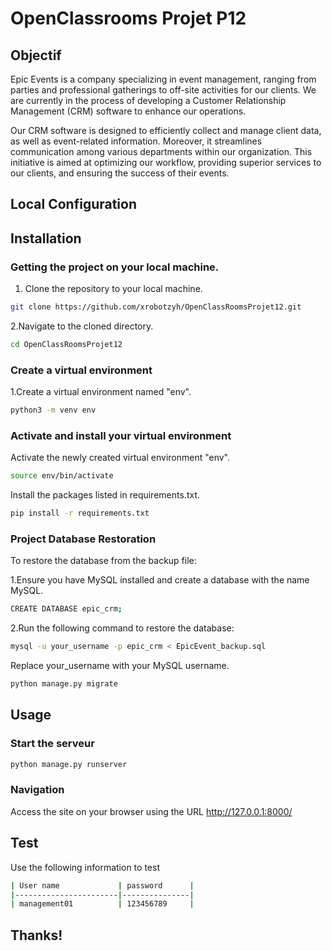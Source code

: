 # OpenClassrooms Projet P12

## Objectif
Epic Events is a company specializing in event management, ranging from parties and professional gatherings to off-site activities for our clients. We are currently in the process of developing a Customer Relationship Management (CRM) software to enhance our operations.

Our CRM software is designed to efficiently collect and manage client data, as well as event-related information. Moreover, it streamlines communication among various departments within our organization. This initiative is aimed at optimizing our workflow, providing superior services to our clients, and ensuring the success of their events.

## Local Configuration
## Installation
### Getting the project on your local machine.
1. Clone the repository to your local machine.
```bash
git clone https://github.com/xrobotzyh/OpenClassRoomsProjet12.git
```
2.Navigate to the cloned directory.
```bash
cd OpenClassRoomsProjet12
```

### Create a virtual environment
1.Create a virtual environment named "env".
```bash
python3 -m venv env
```

### Activate and install your virtual environment
Activate the newly created virtual environment "env".
```bash
source env/bin/activate
```
Install the packages listed in requirements.txt.
```bash
pip install -r requirements.txt
```

### Project Database Restoration

To restore the database from the backup file:

1.Ensure you have MySQL installed and create a database with the name MySQL.
```bash
CREATE DATABASE epic_crm;
```
2.Run the following command to restore the database:
```bash
mysql -u your_username -p epic_crm < EpicEvent_backup.sql
```
Replace your_username with your MySQL username. 
```bash
python manage.py migrate
```

## Usage
### Start the serveur
```bash
python manage.py runserver
```
### Navigation
Access the site on your browser using the URL http://127.0.0.1:8000/

## Test
Use the following information to test
```bash
| User name             | password      |
|-----------------------|---------------|
| management01          | 123456789     | 

```

## Thanks!